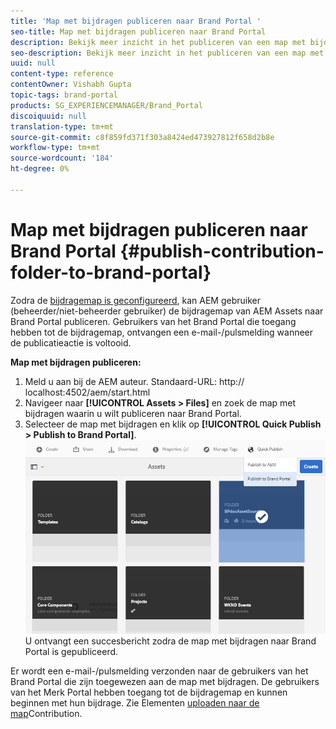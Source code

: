 ```yaml
---
title: 'Map met bijdragen publiceren naar Brand Portal '
seo-title: Map met bijdragen publiceren naar Brand Portal
description: Bekijk meer inzicht in het publiceren van een map met bijdragen van AEM Assets naar Brand Portal in Brand Portal 6.4.5.
seo-description: Bekijk meer inzicht in het publiceren van een map met bijdragen van AEM Assets naar Brand Portal in Brand Portal 6.4.5.
uuid: null
content-type: reference
contentOwner: Vishabh Gupta
topic-tags: brand-portal
products: SG_EXPERIENCEMANAGER/Brand_Portal
discoiquuid: null
translation-type: tm+mt
source-git-commit: c8f859fd371f303a8424ed473927812f658d2b8e
workflow-type: tm+mt
source-wordcount: '184'
ht-degree: 0%

---
```



# Map met bijdragen publiceren naar Brand Portal {#publish-contribution-folder-to-brand-portal}

Zodra de [bijdragemap is geconfigureerd](brand-portal-configure-contribution-folder-properties.md), kan AEM gebruiker (beheerder/niet-beheerder gebruiker) de bijdragemap van AEM Assets naar Brand Portal publiceren. Gebruikers van het Brand Portal die toegang hebben tot de bijdragemap, ontvangen een e-mail-/pulsmelding wanneer de publicatieactie is voltooid.

**Map met bijdragen publiceren:**

1. Meld u aan bij de AEM auteur.
Standaard-URL: http:// localhost:4502/aem/start.html
1. Navigeer naar **[!UICONTROL Assets > Files]** en zoek de map met bijdragen waarin u wilt publiceren naar Brand Portal.
1. Selecteer de map met bijdragen en klik op **[!UICONTROL Quick Publish > Publish to Brand Portal]**.
   ![](assets/publish-contribution-folder-to-bp.png)
U ontvangt een succesbericht zodra de map met bijdragen naar Brand Portal is gepubliceerd.

Er wordt een e-mail-/pulsmelding verzonden naar de gebruikers van het Brand Portal die zijn toegewezen aan de map met bijdragen. De gebruikers van het Merk Portal hebben toegang tot de bijdragemap en kunnen beginnen met hun bijdrage. Zie Elementen [uploaden naar de map](brand-portal-upload-assets-to-contribution-folder.md)Contribution.